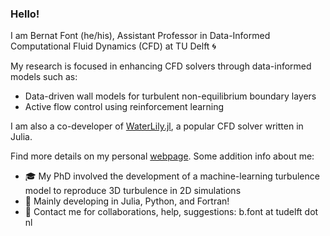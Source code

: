 ### Hello!  

I am Bernat Font (he/his), Assistant Professor in Data-Informed Computational Fluid Dynamics (CFD) at TU Delft 🌀 

My research is focused in enhancing CFD solvers through data-informed models such as:
- Data-driven wall models for turbulent non-equilibrium boundary layers
- Active flow control using reinforcement learning

I am also a co-developer of [WaterLily.jl](https://github.com/WaterLily-jl/WaterLily.jl), a popular CFD solver written in Julia.
  
Find more details on my personal [webpage](https://b-fg.github.io/). Some addition info about me:
- 🎓 My PhD involved the development of a machine-learning turbulence model to reproduce 3D turbulence in 2D simulations
- 🌱 Mainly developing in Julia, Python, and Fortran!
- 💬 Contact me for collaborations, help, suggestions: b.font at tudelft dot nl

